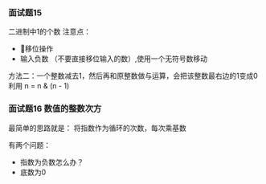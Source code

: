 

### 面试题15
二进制中1的个数
注意点：
- 移位操作
- 输入负数 （不要直接移位输入的数）,使用一个无符号数移动

方法二：一个整数减去1，然后再和原整数做与运算，会把该整数最右边的1变成0
利用 n = n & (n - 1)


### 面试题16 数值的整数次方
最简单的思路就是：
将指数作为循环的次数，每次乘基数

有两个问题：
- 指数为负数怎么办？
- 底数为0
